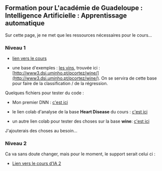 ## Formation pour L'académie de Guadeloupe : Intelligence Artificielle : Apprentissage automatique

Sur cette page, je ne met que les ressources nécessaires pour le cours...

### Niveau 1

- [lien vers le cours](https://elbixos.github.io/L3_IA/Cours/99_sommaire.html)


- une base d'exemples : [les vins](datasets/winequality.zip), trouvée ici : [http://www3.dsi.uminho.pt/pcortez/wine/](http://www3.dsi.uminho.pt/pcortez/wine/). On se servira de cette base pour faire de la classification / de la régression.

Quelques fichiers pour tester du code :
- Mon premier DNN : [c'est ici](https://colab.research.google.com/drive/1N4v6C1pu0PysqV7ghBr-MpidL_9nFWrm?usp=sharing)

- le lien colab d'analyse de la base **Heart Disease** du cours : [c'est ici](https://colab.research.google.com/drive/1hPak1FTdFZUy_7U5mQkoPfrBF7BlvpoK?usp=sharing)
- un autre lien colab pour tester des choses sur la base **wine**:
[c'est ici](https://colab.research.google.com/drive/1t46HGdCRs6m19ZHzWP_1oimnV7zTr1XI?usp=sharing)


J'ajouterais des choses au besoin...

### Niveau 2

Ca va sans doute changer, mais pour le moment, le support serait celui ci :

- [Lien vers le cours d'IA 2](https://elbixos.github.io/M2_Connectionnisme/)
